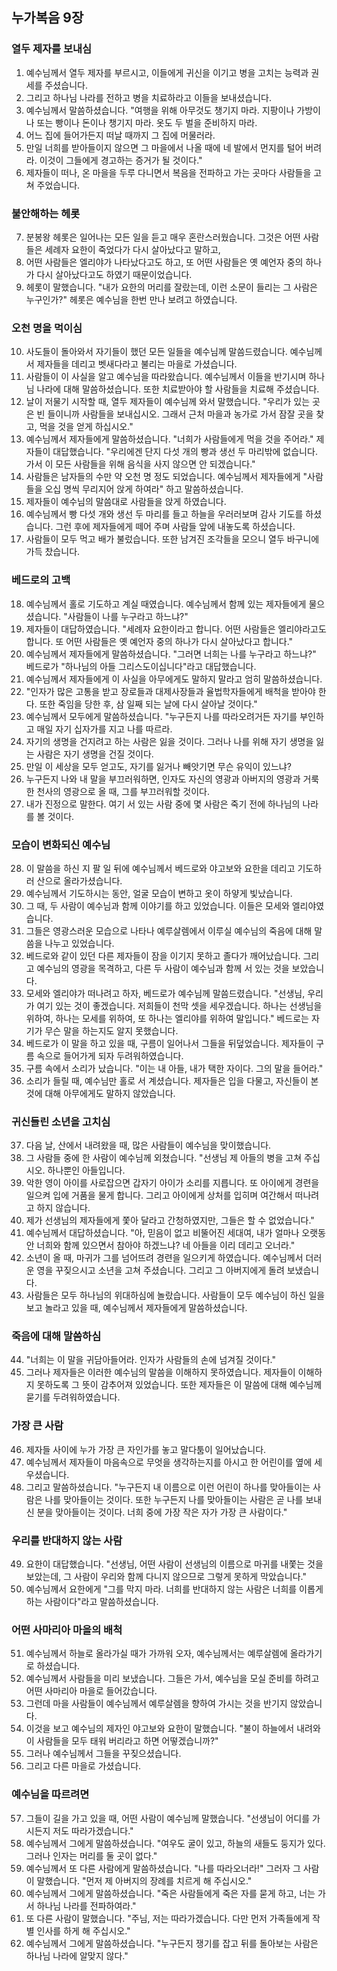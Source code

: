 ## 누가복음 9장

### 열두 제자를 보내심
1. 예수님께서 열두 제자를 부르시고, 이들에게 귀신을 이기고 병을 고치는 능력과 권세를 주셨습니다.
2. 그리고 하나님 나라를 전하고 병을 치료하라고 이들을 보내셨습니다.
3. 예수님께서 말씀하셨습니다. "여행을 위해 아무것도 챙기지 마라. 지팡이나 가방이나 또는 빵이나 돈이나 챙기지 마라. 옷도 두 벌을 준비하지 마라.
4. 어느 집에 들어가든지 떠날 때까지 그 집에 머물러라.
5. 만일 너희를 받아들이지 않으면 그 마을에서 나올 때에 네 발에서 먼지를 털어 버려라. 이것이 그들에게 경고하는 증거가 될 것이다."
6. 제자들이 떠나, 온 마을을 두루 다니면서 복음을 전파하고 가는 곳마다 사람들을 고쳐 주었습니다.
### 불안해하는 헤롯
7. 분봉왕 헤롯은 일어나는 모든 일을 듣고 매우 혼란스러웠습니다. 그것은 어떤 사람들은 세례자 요한이 죽었다가 다시 살아났다고 말하고,
8. 어떤 사람들은 엘리야가 나타났다고도 하고, 또 어떤 사람들은 옛 예언자 중의 하나가 다시 살아났다고도 하였기 때문이었습니다.
9. 헤롯이 말했습니다. "내가 요한의 머리를 잘랐는데, 이런 소문이 들리는 그 사람은 누구인가?" 헤롯은 예수님을 한번 만나 보려고 하였습니다.
### 오천 명을 먹이심
10. 사도들이 돌아와서 자기들이 했던 모든 일들을 예수님께 말씀드렸습니다. 예수님께서 제자들을 데리고 벳새다라고 불리는 마을로 가셨습니다.
11. 사람들이 이 사실을 알고 예수님을 따라왔습니다. 예수님께서 이들을 반기시며 하나님 나라에 대해 말씀하셨습니다. 또한 치료받아야 할 사람들을 치료해 주셨습니다.
12. 날이 저물기 시작할 때, 열두 제자들이 예수님께 와서 말했습니다. "우리가 있는 곳은 빈 들이니까 사람들을 보내십시오. 그래서 근처 마을과 농가로 가서 잠잘 곳을 찾고, 먹을 것을 얻게 하십시오."
13. 예수님께서 제자들에게 말씀하셨습니다. "너희가 사람들에게 먹을 것을 주어라." 제자들이 대답했습니다. "우리에겐 단지 다섯 개의 빵과 생선 두 마리밖에 없습니다. 가서 이 모든 사람들을 위해 음식을 사지 않으면 안 되겠습니다."
14. 사람들은 남자들의 수만 약 오천 명 정도 되었습니다. 예수님께서 제자들에게 "사람들을 오십 명씩 무리지어 앉게 하여라" 하고 말씀하셨습니다.
15. 제자들이 예수님의 말씀대로 사람들을 앉게 하였습니다.
16. 예수님께서 빵 다섯 개와 생선 두 마리를 들고 하늘을 우러러보며 감사 기도를 하셨습니다. 그런 후에 제자들에게 떼어 주며 사람들 앞에 내놓도록 하셨습니다.
17. 사람들이 모두 먹고 배가 불렀습니다. 또한 남겨진 조각들을 모으니 열두 바구니에 가득 찼습니다.
### 베드로의 고백
18. 예수님께서 홀로 기도하고 계실 때였습니다. 예수님께서 함께 있는 제자들에게 물으셨습니다. "사람들이 나를 누구라고 하느냐?"
19. 제자들이 대답하였습니다. "세례자 요한이라고 합니다. 어떤 사람들은 엘리야라고도 합니다. 또 어떤 사람들은 옛 예언자 중의 하나가 다시 살아났다고 합니다."
20. 예수님께서 제자들에게 말씀하셨습니다. "그러면 너희는 나를 누구라고 하느냐?" 베드로가 "하나님의 아들 그리스도이십니다"라고 대답했습니다.
21. 예수님께서 제자들에게 이 사실을 아무에게도 말하지 말라고 엄히 말씀하셨습니다.
22. "인자가 많은 고통을 받고 장로들과 대제사장들과 율법학자들에게 배척을 받아야 한다. 또한 죽임을 당한 후, 삼 일째 되는 날에 다시 살아날 것이다."
23. 예수님께서 모두에게 말씀하셨습니다. "누구든지 나를 따라오려거든 자기를 부인하고 매일 자기 십자가를 지고 나를 따르라.
24. 자기의 생명을 건지려고 하는 사람은 잃을 것이다. 그러나 나를 위해 자기 생명을 잃는 사람은 자기 생명을 건질 것이다.
25. 만일 이 세상을 모두 얻고도, 자기를 잃거나 빼앗기면 무슨 유익이 있느냐?
26. 누구든지 나와 내 말을 부끄러워하면, 인자도 자신의 영광과 아버지의 영광과 거룩한 천사의 영광으로 올 때, 그를 부끄러워할 것이다.
27. 내가 진정으로 말한다. 여기 서 있는 사람 중에 몇 사람은 죽기 전에 하나님의 나라를 볼 것이다.
### 모습이 변화되신 예수님
28. 이 말씀을 하신 지 팔 일 뒤에 예수님께서 베드로와 야고보와 요한을 데리고 기도하러 산으로 올라가셨습니다.
29. 예수님께서 기도하시는 동안, 얼굴 모습이 변하고 옷이 하얗게 빛났습니다.
30. 그 때, 두 사람이 예수님과 함께 이야기를 하고 있었습니다. 이들은 모세와 엘리야였습니다.
31. 그들은 영광스러운 모습으로 나타나 예루살렘에서 이루실 예수님의 죽음에 대해 말씀을 나누고 있었습니다.
32. 베드로와 같이 있던 다른 제자들이 잠을 이기지 못하고 졸다가 깨어났습니다. 그리고 예수님의 영광을 목격하고, 다른 두 사람이 예수님과 함께 서 있는 것을 보았습니다.
33. 모세와 엘리야가 떠나려고 하자, 베드로가 예수님께 말씀드렸습니다. "선생님, 우리가 여기 있는 것이 좋겠습니다. 저희들이 천막 셋을 세우겠습니다. 하나는 선생님을 위하여, 하나는 모세를 위하여, 또 하나는 엘리야를 위하여 말입니다." 베드로는 자기가 무슨 말을 하는지도 알지 못했습니다.
34. 베드로가 이 말을 하고 있을 때, 구름이 일어나서 그들을 뒤덮었습니다. 제자들이 구름 속으로 들어가게 되자 두려워하였습니다.
35. 구름 속에서 소리가 났습니다. "이는 내 아들, 내가 택한 자이다. 그의 말을 들어라."
36. 소리가 들릴 때, 예수님만 홀로 서 계셨습니다. 제자들은 입을 다물고, 자신들이 본 것에 대해 아무에게도 말하지 않았습니다.
### 귀신들린 소년을 고치심
37. 다음 날, 산에서 내려왔을 때, 많은 사람들이 예수님을 맞이했습니다.
38. 그 사람들 중에 한 사람이 예수님께 외쳤습니다. "선생님 제 아들의 병을 고쳐 주십시오. 하나뿐인 아들입니다.
39. 악한 영이 아이를 사로잡으면 갑자기 아이가 소리를 지릅니다. 또 아이에게 경련을 일으켜 입에 거품을 물게 합니다. 그리고 아이에게 상처를 입히며 여간해서 떠나려고 하지 않습니다.
40. 제가 선생님의 제자들에게 쫓아 달라고 간청하였지만, 그들은 할 수 없었습니다."
41. 예수님께서 대답하셨습니다. "아, 믿음이 없고 비뚤어진 세대여, 내가 얼마나 오랫동안 너희와 함께 있으면서 참아야 하겠느냐? 네 아들을 이리 데리고 오너라."
42. 소년이 올 때, 마귀가 그를 넘어뜨려 경련을 일으키게 하였습니다. 예수님께서 더러운 영을 꾸짖으시고 소년을 고쳐 주셨습니다. 그리고 그 아버지에게 돌려 보냈습니다.
43. 사람들은 모두 하나님의 위대하심에 놀랐습니다. 사람들이 모두 예수님이 하신 일을 보고 놀라고 있을 때, 예수님께서 제자들에게 말씀하셨습니다.
### 죽음에 대해 말씀하심
44. "너희는 이 말을 귀담아들어라. 인자가 사람들의 손에 넘겨질 것이다."
45. 그러나 제자들은 이러한 예수님의 말씀을 이해하지 못하였습니다. 제자들이 이해하지 못하도록 그 뜻이 감추어져 있었습니다. 또한 제자들은 이 말씀에 대해 예수님께 묻기를 두려워하였습니다.
### 가장 큰 사람
46. 제자들 사이에 누가 가장 큰 자인가를 놓고 말다툼이 일어났습니다.
47. 예수님께서 제자들이 마음속으로 무엇을 생각하는지를 아시고 한 어린이를 옆에 세우셨습니다.
48. 그리고 말씀하셨습니다. "누구든지 내 이름으로 이런 어린이 하나를 맞아들이는 사람은 나를 맞아들이는 것이다. 또한 누구든지 나를 맞아들이는 사람은 곧 나를 보내신 분을 맞아들이는 것이다. 너희 중에 가장 작은 자가 가장 큰 사람이다."
### 우리를 반대하지 않는 사람
49. 요한이 대답했습니다. "선생님, 어떤 사람이 선생님의 이름으로 마귀를 내쫓는 것을 보았는데, 그 사람이 우리와 함께 다니지 않으므로 그렇게 못하게 막았습니다."
50. 예수님께서 요한에게 "그를 막지 마라. 너희를 반대하지 않는 사람은 너희를 이롭게 하는 사람이다"라고 말씀하셨습니다.
### 어떤 사마리아 마을의 배척
51. 예수님께서 하늘로 올라가실 때가 가까워 오자, 예수님께서는 예루살렘에 올라가기로 하셨습니다.
52. 예수님께서 사람들을 미리 보냈습니다. 그들은 가서, 예수님을 모실 준비를 하려고 어떤 사마리아 마을로 들어갔습니다.
53. 그런데 마을 사람들이 예수님께서 예루살렘을 향하여 가시는 것을 반기지 않았습니다.
54. 이것을 보고 예수님의 제자인 야고보와 요한이 말했습니다. "불이 하늘에서 내려와 이 사람들을 모두 태워 버리라고 하면 어떻겠습니까?"
55. 그러나 예수님께서 그들을 꾸짖으셨습니다.
56. 그리고 다른 마을로 가셨습니다.
### 예수님을 따르려면
57. 그들이 길을 가고 있을 때, 어떤 사람이 예수님께 말했습니다. "선생님이 어디를 가시든지 저도 따라가겠습니다."
58. 예수님께서 그에게 말씀하셨습니다. "여우도 굴이 있고, 하늘의 새들도 둥지가 있다. 그러나 인자는 머리를 둘 곳이 없다."
59. 예수님께서 또 다른 사람에게 말씀하셨습니다. "나를 따라오너라!" 그러자 그 사람이 말했습니다. "먼저 제 아버지의 장례를 치르게 해 주십시오."
60. 예수님께서 그에게 말씀하셨습니다. "죽은 사람들에게 죽은 자를 묻게 하고, 너는 가서 하나님 나라를 전파하여라."
61. 또 다른 사람이 말했습니다. "주님, 저는 따라가겠습니다. 다만 먼저 가족들에게 작별 인사를 하게 해 주십시오."
62. 예수님께서 그에게 말씀하셨습니다. "누구든지 쟁기를 잡고 뒤를 돌아보는 사람은 하나님 나라에 알맞지 않다."